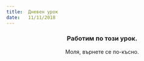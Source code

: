 ```yaml
---
title:  Дневен урок
date:   11/11/2018
---
```


### <center>Работим по този урок.</center>
<center>Моля, върнете се по-късно.</center>
